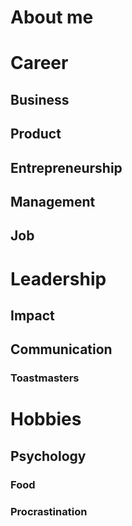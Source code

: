 
# About me

# Career
## Business
## Product
## Entrepreneurship
## Management
## Job

# Leadership
## Impact
## Communication
### Toastmasters

# Hobbies
## Psychology
### Food
### Procrastination

